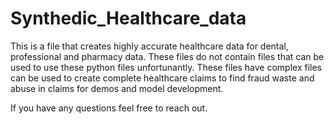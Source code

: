 # Synthedic_Healthcare_data
This is a file that creates highly accurate healthcare data for dental, professional and pharmacy data.
These files do not contain files that can be used to use these python files unfortunantly.
These files have complex files can be used to create complete healthcare claims to find fraud waste and abuse in claims for demos and model development.

If you have any questions feel free to reach out.

